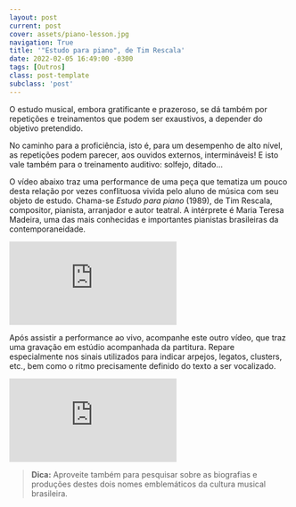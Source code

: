 ```yaml
---
layout: post
current: post
cover: assets/piano-lesson.jpg
navigation: True
title: '"Estudo para piano", de Tim Rescala'
date: 2022-02-05 16:49:00 -0300
tags: [Outros]
class: post-template
subclass: 'post'
---
```


O estudo musical, embora gratificante e prazeroso, se dá também por repetições e treinamentos que podem ser exaustivos, a depender do objetivo pretendido.

No caminho para a proficiência, isto é, para um desempenho de alto nível, as repetições podem parecer, aos ouvidos externos, intermináveis! E isto vale também para o treinamento auditivo: solfejo, ditado...

O vídeo abaixo traz uma performance de uma peça que tematiza um pouco desta relação por vezes conflituosa vivida pelo aluno de música com seu objeto de estudo. Chama-se *Estudo para piano* (1989), de Tim Rescala, compositor, pianista, arranjador e autor teatral. A intérprete é Maria Teresa Madeira, uma das mais conhecidas e importantes pianistas brasileiras da contemporaneidade.

<iframe src="https://www.youtube.com/embed/VhO_gtH7H6w" allow="autoplay; encrypted-media" frameborder="0" allowfullscreen="true"></iframe>

Após assistir a performance ao vivo, acompanhe este outro vídeo, que traz uma gravação em estúdio acompanhada da partitura. Repare especialmente nos sinais utilizados para indicar arpejos, legatos, clusters, etc., bem como o ritmo precisamente definido do texto a ser vocalizado.

<iframe src="https://www.youtube.com/embed/3e2hawuA55o" allow="autoplay; encrypted-media" frameborder="0" allowfullscreen="true"></iframe>

>**Dica:** Aproveite também para pesquisar sobre as biografias e produções destes dois nomes emblemáticos da cultura musical brasileira.